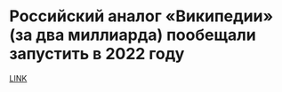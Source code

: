 # Российский аналог «Википедии» (за два миллиарда) пообещали запустить в 2022 году



[LINK](https://varlamov.ru/3676562.html)